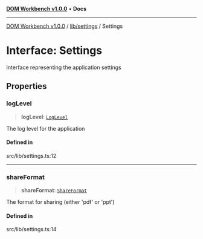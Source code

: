 [**DOM Workbench v1.0.0**](../../../README.md) • **Docs**

***

[DOM Workbench v1.0.0](../../../modules.md) / [lib/settings](../README.md) / Settings

# Interface: Settings

Interface representing the application settings

## Properties

### logLevel

> **logLevel**: [`LogLevel`](../type-aliases/LogLevel.md)

The log level for the application

#### Defined in

src/lib/settings.ts:12

***

### shareFormat

> **shareFormat**: [`ShareFormat`](../type-aliases/ShareFormat.md)

The format for sharing (either 'pdf' or 'ppt')

#### Defined in

src/lib/settings.ts:14
